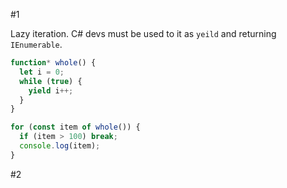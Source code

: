#1 

Lazy iteration. C# devs must be used to it as `yeild` and returning `IEnumerable`. 

```js
function* whole() {
  let i = 0;
  while (true) {
    yield i++;
  }
}

for (const item of whole()) {
  if (item > 100) break;
  console.log(item);
}
```

#2
